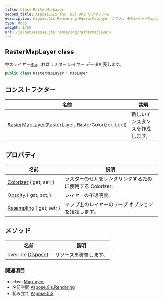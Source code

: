```yaml
---
title: Class RasterMapLayer
second_title: Aspose.GIS for .NET API リファレンス
description: Aspose.Gis.Rendering.RasterMapLayer クラス. 中のレイヤーMapこれはラスター レイヤー データを表します
type: docs
weight: 1750
url: /ja/net/aspose.gis.rendering/rastermaplayer/
---
```

## RasterMapLayer class

中のレイヤー[`Map`](../map/)これはラスター レイヤー データを表します。

```csharp
public class RasterMapLayer : MapLayer
```

## コンストラクター

| 名前 | 説明 |
| --- | --- |
| [RasterMapLayer](rastermaplayer/)(RasterLayer, RasterColorizer, bool) | 新しいインスタンスを作成します。 |

## プロパティ

| 名前 | 説明 |
| --- | --- |
| [Colorizer](../../aspose.gis.rendering/rastermaplayer/colorizer/) { get; set; } | ラスターのセルをレンダリングするために使用する Colorizer. |
| [Opacity](../../aspose.gis.rendering/maplayer/opacity/) { get; set; } | レイヤーの不透明度. |
| [Resampling](../../aspose.gis.rendering/rastermaplayer/resampling/) { get; set; } | マップ上のレイヤーのワープ オプションを指定します。 |

## メソッド

| 名前 | 説明 |
| --- | --- |
| override [Dispose](../../aspose.gis.rendering/rastermaplayer/dispose/)() | リソースを破棄します。 |

### 関連項目

* class [MapLayer](../maplayer/)
* 名前空間 [Aspose.Gis.Rendering](../../aspose.gis.rendering/)
* 組み立て [Aspose.GIS](../../)


